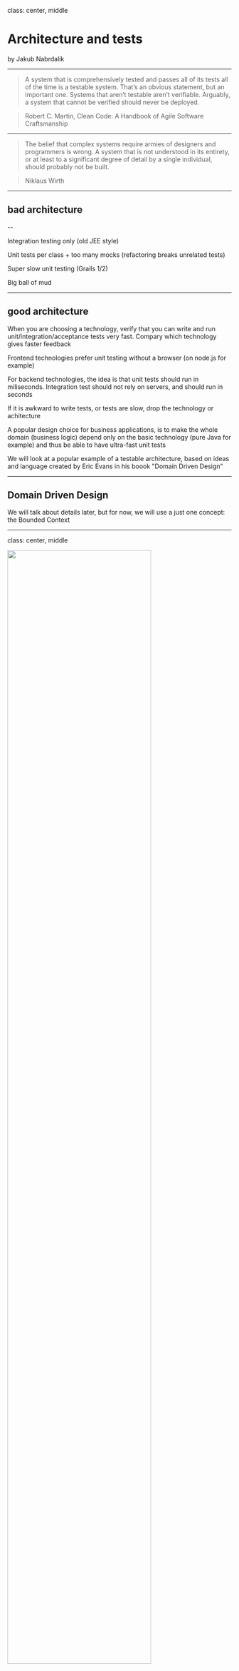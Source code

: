 class: center, middle

# Architecture and tests

by Jakub Nabrdalik

---

> A system that is comprehensively tested and passes all of its tests all of the time is a testable system. That’s an obvious statement, but an important one. Systems that aren’t testable aren’t verifiable. Arguably, a system that cannot be verified should never be deployed.

> Robert C. Martin, Clean Code: A Handbook of Agile Software Craftsmanship

---

> The belief that complex systems require armies of designers and programmers is wrong. 
A system that is not understood in its entirety, or at least to a significant degree of detail by a single individual, should probably not be built.

> Niklaus Wirth

---

## bad architecture 

--

Integration testing only (old JEE style)

Unit tests per class + too many mocks (refactoring breaks unrelated tests)

Super slow unit testing (Grails 1/2)

Big ball of mud

---

## good architecture

When you are choosing a technology, verify that you can write and run unit/integration/acceptance tests very fast. Compary which technology gives faster feedback

Frontend technologies prefer unit testing without a browser (on node.js for example)

For backend technologies, the idea is that unit tests should run in miliseconds. Integration test should not rely on servers, and should run in seconds

If it is awkward to write tests, or tests are slow, drop the technology or achitecture

A popular design choice for business applications, is to make the whole domain (business logic) depend only on the basic technology (pure Java for example) and thus be able to have ultra-fast unit tests

We will look at a popular example of a testable architecture, based on ideas and language created by Eric Evans in his boook "Domain Driven Design"

---

## Domain Driven Design

We will talk about details later, but for now, we will use a just one concept: the Bounded Context

---
class: center, middle

<img src="img/rower.jpeg" style="width: 80%;">

---
class: center, middle

## Test too low

(unit testing methods & classes)

<img src="img/classDiagram.jpg" style="width: 80%;">

---

## Test too low

class api change = lots of tests break

refactoring = lots of tests break

add a feature = lots of tests break

it doesn't work on production anyway

you are testing the implementation, while you'd rather know if the system still works as expected (behavior)

---

class: center, middle

## Test too high

(system as a whole, via UI or API)

<img src="img/sloth.jpg" style="width: 80%;">

---

## Test your modules

<img src="img/carsharing.png" style="width: 100%">

---

## What's a module?

A module encapsulates its data (access only via API)

A module has clerly defined collaborators and APIs

Has (almost) all layers (vertical slicing)

Very much like a microservice candidate

Most likely a Bounded Context (words have their own definitions/classes)

---

## Test your modules

as black boxes

all flows and corner cases in milliseconds (no I/O)

add crucial-paths-that-bring-money with I/O

---

### Renting and returning a film in 1990

<img src="img/films1.png" style="width: 100%">

---

### Start unit testing the module via API

```groovy
class FilmSpec extends Specification {
    FilmFacade facade = new FilmConfiguration().filmFacade()
```
--
```groovy
    FilmDto trumper = createFilmDto("50 shades of Trumpet", FilmTypeDto.NEW)
    FilmDto clingon = createFilmDto("American Clingon Bondage", FilmTypeDto.OLD)
```

--
```groovy
    def "should get a film"() {
        when: "we add a film"
            facade.add(trumper)

        then: "system has this film"
            facade.show(trumper.title) == trumper
    }
```
---
```groovy
    def "shoud list films"() {
        given: "we have two films in system"
            facade.add(trumper)
            facade.add(clingon)

        when: "we ask for all films"
            Page<FilmDto> foundFilms = facade.find(new PageRequest(0, 10))

        then: "system returns the films we have added"
            foundFilms.contains(trumper)
            foundFilms.contains(clingon)
    }

    private FilmDto createFilmDto(String title, FilmTypeDto type) {
        return FilmDto.builder().title(title).type(type).build()
    }
}
```

---

### GREEN + REFACTOR

```Bash
ls  classic/src/main/java/eu/solidcraft/film/

Film.java                   
FilmCreator.java            
FilmType.java
FilmConfiguration.java      
FilmFacade.java             
InMemoryFilmRepository.java
```

---

```Java
class InMemoryFilmRepository {
    private ConcurrentHashMap<String, Film> map = new ConcurrentHashMap();

    Film save(Film film) {
        requireNonNull(film);
        map.put(film.dto().getTitle(), film);
        return film;
    }

    Film findOneOrThrow(String title) {
        Film film = map.get(title);
        if(film == null) {
            throw new FilmNotFoundException(title);
        }
        return film;
    }

    void delete(String title) {
        map.remove(title);
    }

    Page<Film> findAll(Pageable pageable) {
        List<Film> films = new ArrayList<>(map.values());
        return new PageImpl<>(films, pageable, films.size());
    }

    class FilmNotFoundException extends RuntimeException {
        public FilmNotFoundException(String title) {
            super("No film of title \"" + title + "\" found", null, false, false);
        }
    }
}
```

---

### Module configuration so far

```java
class FilmConfiguration {

    FilmFacade filmFacade() {
        FilmRepository filmRepository = new InMemoryFilmRepository();
        FilmCreator filmCreator = new FilmCreator();
        return new FilmFacade(filmRepository, filmCreator);
    }
}
```

That was fast & easy

Runs in milliseconds

We have validated whether the idea makes sense 

We have the core of the code done well

We can add as many corner cases as we want

Now let's add IO

---

### Add Integration spec

```Java
class FilmControllerAcceptanceSpec extends IntegrationSpec implements SampleFilms {
    @Autowired FilmFacade filmFacade

    @WithMockUser
    def "should get films"() {
        given: 'inventory has two films'
            filmFacade.add(trumper, clingon)

        when: 'I go to /films'
            ResultActions getFilms = mockMvc.perform(get("/films"))
        then: 'I see both films'
            getFilms.andExpect(status().isOk())
                .andExpect(content().json("""
                {
                    "content": [
                        {"title":"$clingon.title","type":"$clingon.type"},
                        {"title":"$trumper.title","type":"$trumper.type"}
                    ]
                }"""))

        when: 'I go to /film/'
            ResultActions getFilm = mockMvc.perform(get("/film/$clingon.title"))
        then: 'I see details of that film'
            getFilm.andExpect(status().isOk())
                .andExpect(content().json("""                        
                    {"title":"$clingon.title","type":"$clingon.type"}"""))
    }
}
```

---

### Add IO

```Java
@RestController
@AllArgsConstructor
class FilmController {
    private FilmFacade filmFacade;

    @GetMapping("films")
    Page<FilmDto> getFilms(Pageable pageable) {
        return filmFacade.findAll(pageable);
    }

    @GetMapping("film/{title}")
    FilmDto getFilm(@PathVariable String title) {
        return filmFacade.show(title);
    }
}
```

```Java
interface FilmRepository extends Repository<Film, String> {
    Film save(Film film);
    Film findOne(String title);
    void delete(String title);
    Page<Film> findAll(Pageable pageable);
}
```

---

### IO Configuration

```java
@Configuration
class FilmConfiguration {

    FilmFacade filmFacade() {
        return filmFacade(new InMemoryFilmRepository());
    }

    @Bean
    FilmFacade filmFacade(FilmRepository filmRepository) {
        FilmCreator filmCreator = new FilmCreator();
        return new FilmFacade(filmRepository, filmCreator);
    }
}
```

---

## Do not let the IO out

What will happen if you require Mocks/Stubs for IO, by giving developers this method for unit tests?

--

```java
@Bean
FilmFacade filmFacade(FilmRepository filmRepository) {
    FilmCreator filmCreator = new FilmCreator();
    return new FilmFacade(filmRepository, filmCreator);
}
```

--

```java
InMemoryFilmRepository filmRepository = Mock()
//or
InMemoryFilmRepository filmRepository = new InMemoryFilmRepository()
...
FilmFacade filmFacade = new FilmConfiguration().filmFacade(filmRepository)
```

People will test via verifying on IO (repository mock/stub, etc.), because they have it at hand

This will check internal state of the module, instead of testing the behaviour

---

## Module boundaries

What will happen if you allow them to inject only OTHER modules?

<img style="width: 700px; display: block; margin-left: auto; margin-right: auto" src="img/ArticleModuleDependencies.png">

---

## Module boundaries

```java
abstract class ArticleDomainSpec extends Specification {
    SearchFacade searchFacade = Mock()
    PromotedArticleFacade promotedArticleFacade = Mock();

    ArticleFacade articleFacade = new ArticleConfiguration().articleFacade(
            searchFacade,
            promotedArticleFacade,
    )
}
```

--

People start testing BEHAVIOUR of a module, because they have no access to internal state

That's Behaviour Driven Developemnt

You should go further from that (events)
https://github.com/olivergierke/sos

---

## Too much distraction

keep information to minimum

only important, meaningful information

what would you write to explain this to me

hide everything else

---

```Groovy
def "should find images by category"() {
  given: "image in category X"         
    NewImageDto xCategoryImage = newImageDto([
            categories: [new Category("tree1", X, "AliasX")],
            originalFileName: "rambo-x.jpg"
    ])
    imageStore.upload(imageToUpload(xCategoryImage)) >> Mono.just(uploadedImage())
    extract(imageFacade.save(xCategoryImage))
  and: "there is an image in category Y"
    NewImageDto imageY = inCategory(Y)
    managerHasImage(imageY)

    NewImageDto yCategoryImage = newImageDto([
            categories: [new Category("tree2", "Y", "AliasY")],
            originalFileName: "rambo-y.jpg"
    ])
    
    imageStore.upload(imageToUpload(yCategoryImage)) >> Mono.just(uploadedImage())
    extract(imageFacade.save(yCategoryImage))
  and: "image in category X and Y"
    NewImageDto xyCatcategoryImage = newImageDto([
            categories: [
                    new Category("tree1", X, "AliasX"),
                    new Category("tree2", "Y", "AliasY")],
            originalFileName: "rambo-xy.jpg"
    ])
    imageStore.upload(imageToUpload(xyCatcategoryImage)) >> Mono.just(uploadedImage())
    extract(imageFacade.save(xyCatcategoryImage))
  when: "images are fetched by category X"
    List<ImageDto> fetchedImages = extract(imageFacade.findByCategoryId(X))
  then: "all images from category X can be retrieved"
    fetchedImages.originalFileName == [imageX, imageXY].originalFileName
}
```
---

```Groovy
def "should find images by category"() {
    given: "there are three images: in category X, in Y, in X and Y"
        NewImageDto imageX = inCategory(X)
        NewImageDto imageY = inCategory(Y)
        NewImageDto imageXY = inCategory(X, Y)
        managerHasImages(imageX, imageY, imageXY)

    when: "images are fetched by category X"
        List<ImageDto> fetched = extract(imageFacade.findByCategoryId(X))

    then: "all images from category X were retrieved"
        fetched.originalFileName == [imageX, imageXY].originalFileName
}
```

---

## Implicit vs explicit information

Explicit - what is important for this particular test

Implicit - what can be taken for granted

For every line of test ask yourself: is this crucial to understand the requirement?

--

```Groovy
    given: "there is a film in catalogue"
        Film film = persistedFilms.first()
``` 

--

```Groovy
    given: "there is a new release in catalogue"
      Film film = persistedFilms.find { it.filmType == NEW_RELEASE }
```

--

If there is a lot of logic behind preparing assumptions, move it out

```Groovy
def "should throw exception when trying to get unpublished article"() {
    given: 
        Article unpublishedArticle = createUnpublishedArticle()
```


---

## Sample data for a module

For each module prepare a sample of correct input and output data (DTOs)

Allow the user to alter that input, changing only what's necessary

This makes it trivial to do exploratory testing, test new corner cases, and prohibits test setup explosion

--

For example

```Groovy
given: "new article is prepared"
    NewArticleDto articleToBeCreated = sampleNewArticle()
```

--

```Groovy
given: "new article doesn't have title"
    NewArticleDto articleToBeCreated = sampleNewArticle(title: null)
```

--

```Groovy
given: "new article is in guides space"
    NewArticleDto articleToBeCreated = sampleNewArticle(spaceId: "guides")
```

---

```Groovy
@CompileStatic
class SampleNewArticleDto {
  ...
  
  static NewArticleDto sampleNewArticle(Map<String, Object> properties = [:]) {
   
    //overriding defaults with custom props
    properties = SAMPLE_NEW_ARTICLE_MAP + properties 

    return NewArticleDto.builder()
      .spaceId(properties.spaceId as String)
      .title(properties.title as String)
      .lead(properties.lead as String)
      .leadPhoto(mapNonNull(properties.leadPhoto, { sampleAssetOrSame(it) }))
      ...
      .build()
  }
```

---

```Groovy
  static final Map SAMPLE_NEW_ARTICLE_MAP = [
    "spaceId"     : DEFAULT_ARTICLE_SPACE,
    "title"       : "The Juliette Society review",
    "lead"        : "In her debut erotic novel...", 
    "leadPhoto"   : [
        "url"  : "https://bookcover.com/julietteSoc.png",
        "alt"  : "book cover",
        "title": "Book cover"
    ],
    "content"     : SAMPLE_CONTENT,
    "bioId"       : "1234567890",
    "publishDate" : "2011-12-03T10:15:30Z",
    "tags"        : ["fiction", "review"],
    "metaKeywords": ["meta", "keywords"],
    "categories"  : [
        [
            "treeId": "faq",
            "path"  : [
                ["name": "ABC", "id": "12345", "parentId": null],
                ["name": "DEF", "id": "67890", "parentId": "12345"]
            ]
        ]
    ],
    "adWordsGroup": sampleAdWordsGroupDto()
  ]
```

This also gets serialized to json, for integration tests

---

## Common interactions

Unit testing a module is easy, it has a Java API: just call the facade

What about testing in integration (via HTTP, etc.)?

Extract common interactions, so that it's super easy to reuse


--

```Groovy
class ArticleActionsAcceptanceSpec 
  extends MvcIntegrationSpec 
  implements OperatingOnArticleEndpoint, 
             OperatingOnArticleActionsEndpoint, 
             OperatingOnBioEndpoint {
```

--

```Groovy
  when: "new article is created"
    ResultActions createArticleResult = postNewArticle([bioId: bioId])
```

--

```Groovy
  when: "article's title is updated"    
    ResultActions updateResult = 
        updateExistingArticle(article.id, articleJson(title: "updated title"))
```

--

```Groovy
  when: "article is previewed"
    ResultActions previewArticleResult = preview(article.id, articleJson())
```

---

```Groovy
@SelfType(MvcIntegrationSpec)
@CompileStatic
trait OperatingOnArticleActionsEndpoint extends CommunicatingWithEndpoint {

    ResultActions publish(String articleId, String articleJson) {
      return performAction(articleId, "publish", articleJson)
    }

    ResultActions submit(String articleId, String articleJson) {
      return performAction(articleId, "submit", articleJson)
    }

    ResultActions preview(String articleId, String articleJson) {
        return performAction(articleId, "preview", articleJson)
    }

    //...

    private ResultActions performAction(
        String articleId, 
        String action, 
        String content) {
      return mockMvc.perform(put("/api/article/$articleId/$action")
          .contentType(APPLICATION_JSON_UTF8)
          .content(content)
          .accept(APPLICATION_JSON_UTF8))
    }

```

---

```Groovy
@CompileStatic
@SelfType(IntegrationSpec)
trait CommunicatingWithEndpoint {
    abstract MockMvc getMockMvc()

    JsonSlurper slurper = new JsonSlurper()

    Object getObjectFromResponse(ResultActions response) {
        return slurper.parseText(response.andReturn().response.contentAsString)
    }

    ResultActions performGet(String path) {
        return mockMvc.perform(get(path)
            .accept(APPLICATION_JSON_UTF8))
    }

    ResultActions performAsyncGet(String path) {
        MvcResult mvcResult = mockMvc.perform(get(path)
            .accept(APPLICATION_JSON_UTF8))
            .andReturn()
        return mockMvc.perform(asyncDispatch(mvcResult))
    }

    ResultActions performAsyncGet(URI uri) {
        MvcResult mvcResult = mockMvc.perform(get(uri)
            .accept(APPLICATION_JSON_UTF8))
            .andReturn()
        return mockMvc.perform(asyncDispatch(mvcResult))
    }
}
```

---

Do not make a developer think AGAIN about
- what endpoint should I hit
- what protocol should I use
- what HTTP method should I use
- what payload should I send
- how to serialize that payload
- how to deserialize the response
- async or sync

Answered only once

Give meaningful names to interactions with you API

--

What happens if you don't do it?

People will duplicate the code, take more time, and make mistakes

---

Make it super easy to test and explore your module

```Groovy
def "publish article successful flow"() {
    when: "new bio is created"
        ResultActions postBioResult = postNewBio(newBio())
    ...
    when: "new article is created"
        bioId = getObjectFromResponse(postBioResult).id
        ResultActions createArticleResult = postNewArticle([bioId: bioId])
        article = parseJsonResponse(createArticleResult, ArticleQueryDto)
    ...
    when: "article's title is updated"
        String updatedTitle = "updated title"
        ResultActions updateResult = 
            updateExistingArticle(article.id, articleJson(title: updatedTitle))
    ...
    when: "article is previewed"
        article = parseJsonResponse(updateResult, ArticleQueryDto)
        ResultActions previewArticleResult = preview(article.id, articleJson())
    ...
    when: "editor submits article"
        article = parseJsonResponse(previewArticleResult, ArticleQueryDto)
        signIn(TEST_EDITOR)
        ResultActions submitResult = submit(article.id, articleJson())
    ...
    when: "article is published"
        article = parseJsonResponse(submitResult, ArticleQueryDto)
        ResultActions publishResult = publish(article.id, articleJson())
}
```

---

## Show, don't tell

What is the fastest way to learn/understand a requirement?

--

If you were at a whiteboard, explaining to me what's going on, what would you write or draw?

Can you do the same in test?

How close can you get?

---

### Adding category to a tree

---

```Groovy
def "should add a new category"() {
  given: "user wants to add a new category"
    AddNewCategoryDto addNewCategory = new AddNewCategoryDto(C.id, "New Category", "new-category", 1)
    TreeChangesDtoWithoutId treeChanges = new TreeChangesDtoWithoutId([addNewCategory], savedTree.version)
  when: "new category is added under category C"
    ResultActions result = putCategoryTreeChanges(savedTree.id, treeChanges)
  then: "response contains updated tree with new category"
    CategoryTreeDto updatedTree = parseJsonResponse(result, CategoryTreeDto)
    CategoryWithSubtreeDto newCategory = updatedTree.getCategoryByAlias(addNewCategory.alias)
    newCategory != null
    newCategory.alias == addNewCategory.alias
    newCategory.name == addNewCategory.name
  and: "new category is a child of a category C"
    CategoryWithSubtreeDto parent = updatedTree.getCategoryById(C.id)
    parent.children.contains(newCategory)
  and: "new category is on the correct position between categories E, F"
    parent.children[addNewCategory.position] == newCategory
  and: "updated tree version is incremented"
    updatedTree.version == savedTree.version + 1
  and: "other tree parameters remained unchanged"
    expectCategoryTreeDto(updatedTree)
        .expectSuperTreeOf(treeInput)
  and: "new category is available for other users"
    fetchCategoryByAlias(savedTree.id, addNewCategory.alias)
      .andExpect(status().isOk())
}
```

--

Is this how you'd explain this to me?

Or would you draw two pictures: a tree before, and after?

---

To test adding a new category, let's start with declaring a tree

```Groovy
CategoryNode root =
    A (
        B,
        C (E, F),
        D
    )
```

--

```Groovy
def "should add a new category"() {
    given: "user wants to add under C a new category G at position 1 
        AddNewCategoryDto addNewCategory = C + G.at(1)
```

--

```Groovy
    when: "new category is added"
        TreeDto updatedTree = modifyTree(addNewCategory)
```

--

```Groovy    
    then: "updated tree contains new category"
        TreeDto expected = expectedTree(
            A (
                B,
                C (E, G, F),
                D
            )
        )
        updatedTree == expected
}
```

---

WTF is this?

```Groovy
CategoryNode root =
    A (
        B,
        C (E, F),
        D
    )
```

--

Oh, it's a simple method call in groovy

```Groovy
class CategoryNode {
    static final CategoryNode A = new CategoryNode("A") //B,C, etc...
    
    final String id
    final List<CategoryNode> children

    //in groovy, a method without a name on an object is 'call'
    CategoryNode call(CategoryNode... children) {
        return new CategoryNode(id, name, alias, children.toList())
    }
    ...
}
```

---

How to achieve this?

```Groovy
AddNewCategoryDto addNewCategory = C + G.at(1)
```

--

Operator '+' is also a method named 'plus'

```Groovy
class CategoryNode {
    ...

    //overriding + operator in groovy
    AddNewCategoryDto plus(CategoryNode node) {
        return new AddNewCategoryDto(this.alias, node.name, node.alias)
    }

    //and now let's handle the position
    static class CategoryNodeAtPosition {
        CategoryNode node
        int position
    }

    CategoryNodeAtPosition at(int position) {
        return new CategoryNodeAtPosition(this, position)
    }
}    
```


---

How to describe moving a category?

```Groovy
    CategoryNode root =
            A (
                B,
                C (
                    E,
                    F
                ),
                D
            )
```

--

```Groovy
    def "should move category under different category"() {
        when:
            TreeDto updatedTree = modifyTree(B >> F)
```


--

```Groovy
        then:
            TreeDto expected = expectedTree(
                A (
                    C (
                        E,
                        F (
                            B
                        )
                    ),
                    D
                )
            )
            updatedTree == expected
    }

    //The '>>' operator in groovy is just a method called 'rightShift'
```

---

What if I have a lang without operator overriding

```Groovy
    CategoryPathDto pathToC1 = path(C1)
    CategoryPathDto pathToC2 = path(C1, C2)
    CategoryPathDto pathToC3 = path(C1, C2, C3)
    CategoryPathDto pathToB2 = path(C1, B2)
    CategoryPathDto pathToB3 = path(C1, B2, B3)
    CategoryPathDto pathToD3 = path(C1, B2, D3)

    ArticleQueryDto AC1, AC2, AC3, AB2, AB3, AD3

    //@Before prepareInitialArticles() ommited
```

--

```Groovy
    def "should update all articles with changed categories in given space"() {
        given: "C2 was moved under B2"
            CategoryPathDto from = pathToC2
            CategoryPathDto to = path(C1, B2, C2)

        when: "we update articles"
            execute(facade.updatePath(from, to, DEFAULT_ARTICLE_SPACE))
```

--

```Groovy
        then: "AC3 moved to C1->B2->C2->B3"
            currentPathFor(articles.AC3) == path(C1, B2, C2, C3)

        and: "AC2 moved to C1->B2->C2"
            currentPathFor(articles.AC2) == path(C1, B2, C2)

        and: "all other articles have not moved"
            pathsHaveNotChangedFor(articles.allExcept(articles.AC2, articles.AC3))
    }

```

---

## How would you test car location search?

Perhaps you cannot draw a map in code (ASCII art could be a little overkill) but we can talk about points on the map

--

```Groovy
def "should return locations of nearest cars"() {
    given: "there are cars A(2,2), B(1,1), C(2,2), D(400,400)"
        A = car(2,2); B = car(1,1); C = car(2,2); D = car(400,400)
        locationsDetected(A, B, C, D)
        registered(A, B, C, D)

    and: "A, B are available"
        available(A, B)

    when: "user searches for cars nearby by sending his location (lat/lon)"
        carsFound = findCarsNearby(0, 0)

    then: "system returns [B, A] (sorted by distance)"          
        carsFound.carId == [B, A].carId
```

---

## Whiteboard approach

Think about how would you explain this to to another personon using a whiteboard 

See if you can do that in code

Don't be afraid of creating a little Domain Specific Language for testing your module

If it simplifies expressing the requirements, it's worth it

---

<img style="width: 100%; display: block; margin-left: auto; margin-right: auto" src="img/snow.jpg">

> It seems that perfection is attained not when there is nothing more to add, but when there is nothing more to remove.

> [Antoine de Saint Exupéry]

---

## Monolith

With large applications, we hit a performance/feedback problem

- large codebase takes minutes to compile

--

- large codebase take minutes to pass all tests, even with good architecture

--

- the size of the codebase implies there is not a single developer that understands it anymore

--

- in fact you can understand just a few Bounded Contexts before your head explodes

--

- and large number of commits per day, doesn't help

--

- that too many people have to coordinate/communicate, thus slowing progress down

--

- finally, it's practically impossible to keep self-discipline, and thus quality in 100+ dev group--

---

## Microservices

> Inside every large program, there is a small program trying to get out.

> C.A.R. Hoare

--

> Microservices are a more concrete and modern interpretation of service-oriented architectures (SOA) used to build distributed software systems.

--

> allows the architecture of an individual service to emerge through continuous refactoring, hence reduces the need for a big up-front design and allows for releasing the software early and continuously.

---

## Microservices

- Distributed/versioned configuration

- Service registration and discovery

- Routing

- Service-to-service calls

- Load balancing

- Circuit Breakers

- Distributed messaging

- Distributed logging

- Deployment infrastucture (docker/mesos/cloud foundry)

- There are already frameworks to cover a lot of that (e.g.: Spring Cloud)

---

## Testing distributed systems

--

- end-2-end tests
- testing each component alone
- testing on production
- consumer driven contracts
- NASA style

---

## end-2-end tests

Test of a whole distributed system, on a dedicated environment

--

Advantages

- tells you if all components talk work together

--

Disadvantages

- very slow to setup and run
- you have to deploy all apps in specific version (same as on production) at once
- you have to coordinate production releases (once a week for example)
- you still do hardly ever test it on the same hardware/network setup, so it can still fail on production

---

## testing each component alone

--

Advantages

- fast feedback
- easy to evolve
- fast to go to production
- easy to setup

--

Disadvantages

- you don't know if it works with other services

--

This one you have to do either way

---

## testing on production

Focusing on logging, metrics, monitoring

--

Advantages

- you test your system on real hardware/network
- easy to setup

--

Disadvantages

- you will fail a lot, customers will not be happy

--

To mitigate customers not being happy you do

- continuous delivery
- contituous deployment
- A/B testing, blue-green deployment, 1%-5%-10%-50%-100% deployment
- automatic rollback (tricky to implement with data migration)
- feature toggles

---

## consumer driven contracts

Define a contract between microservices. Test that contract on server and clients. Changes require testing again

Swagger for defining contracts 

Pact.io or Spring Cloud Contract for CDC

--

Advantages

- mitigates errors due to bad communication
- makes developers aware of backward compatible changes

--

Disadvantages

- tooling doesn't support event bus well (docs suck but it works!)
- may be hard to convince all the other teams
- does not test hardware/networking/performance problems


---

## NASA style 

--

As described by Tom Gilb

For systems that are crucial, create those services two or three times, by different teams, preferably in different technologies

Run all 3 in parallel

Create a validation system, that compares outputs from 3 source systems, and decides which is right (2 of 3 are right, probability of correct answer, etc.)

---

### [part 8: TDD vs BDD vs QA](part8.html)
